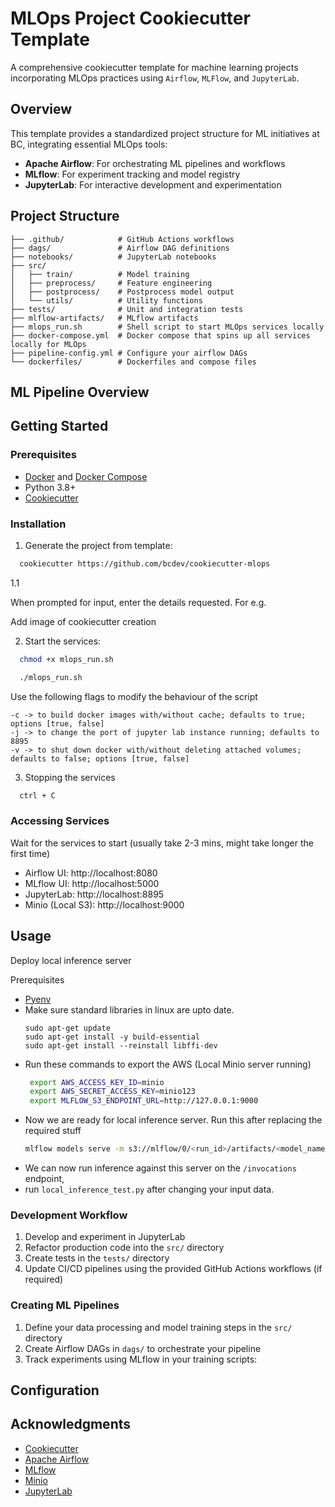 # MLOps Project Cookiecutter Template

A comprehensive cookiecutter template for machine learning projects
incorporating MLOps practices using `Airflow`, `MLFlow`, and `JupyterLab`.

## Overview

This template provides a standardized project structure for ML initiatives at BC,
integrating essential MLOps tools:
- **Apache Airflow**: For orchestrating ML pipelines and workflows
- **MLflow**: For experiment tracking and model registry
- **JupyterLab**: For interactive development and experimentation

## Project Structure

```
├── .github/            # GitHub Actions workflows
├── dags/               # Airflow DAG definitions
├── notebooks/          # JupyterLab notebooks
├── src/
│   ├── train/          # Model training
│   ├── preprocess/     # Feature engineering
│   ├── postprocess/    # Postprocess model output
│   └── utils/          # Utility functions
├── tests/              # Unit and integration tests
├── mlflow-artifacts/   # MLflow artifacts
├── mlops_run.sh        # Shell script to start MLOps services locally
├── docker-compose.yml  # Docker compose that spins up all services locally for MLOps
├── pipeline-config.yml # Configure your airflow DAGs
└── dockerfiles/        # Dockerfiles and compose files
```

## ML Pipeline Overview


## Getting Started

### Prerequisites

- [Docker](https://docs.docker.com/engine/install/) and [Docker Compose](https://docs.docker.com/compose/install/)
- Python 3.8+
- [Cookiecutter](https://cookiecutter.readthedocs.io/en/stable/installation.html#install-cookiecutter)

### Installation

1. Generate the project from template:
```bash
  cookiecutter https://github.com/bcdev/cookiecutter-mlops
```

1.1

When prompted for input, enter the details requested. For e.g.

Add image of cookiecutter creation

2. Start the services:
```bash
  chmod +x mlops_run.sh
```
```bash
  ./mlops_run.sh 
```
Use the following flags to modify the behaviour of the script
```commandline
-c -> to build docker images with/without cache; defaults to true; options [true, false]
-j -> to change the port of jupyter lab instance running; defaults to 8895
-v -> to shut down docker with/without deleting attached volumes; defaults to false; options [true, false]
```

3. Stopping the services
```bash
  ctrl + C
```

### Accessing Services

Wait for the services to start (usually take 2-3 mins, might take longer the first time)

- Airflow UI: http://localhost:8080
- MLflow UI: http://localhost:5000
- JupyterLab: http://localhost:8895
- Minio (Local S3): http://localhost:9000

## Usage

Deploy local inference server

Prerequisites

- [Pyenv](https://github.com/pyenv/pyenv-installer)
- Make sure standard libraries in linux are upto date.
  ```
  sudo apt-get update
  sudo apt-get install -y build-essential
  sudo apt-get install --reinstall libffi-dev
  ```
- Run these commands to export the AWS (Local Minio server running)
  ```bash
   export AWS_ACCESS_KEY_ID=minio 
   export AWS_SECRET_ACCESS_KEY=minio123
   export MLFLOW_S3_ENDPOINT_URL=http://127.0.0.1:9000
  ```
- Now we are ready for local inference server. Run this after replacing the required stuff
    ```bash
    mlflow models serve -m s3://mlflow/0/<run_id>/artifacts/<model_name> -h 0.0.0.0 -p 3333
    ```
- We can now run inference against this server on the `/invocations` endpoint,
- run `local_inference_test.py` after changing your input data.


### Development Workflow

1. Develop and experiment in JupyterLab
2. Refactor production code into the `src/` directory
3. Create tests in the `tests/` directory
4. Update CI/CD pipelines using the provided GitHub Actions workflows (if required)

### Creating ML Pipelines

1. Define your data processing and model training steps in the `src/` directory
2. Create Airflow DAGs in `dags/` to orchestrate your pipeline
3. Track experiments using MLflow in your training scripts:


## Configuration


## Acknowledgments

- [Cookiecutter](https://github.com/cookiecutter/cookiecutter)
- [Apache Airflow](https://airflow.apache.org/)
- [MLflow](https://mlflow.org/)
- [Minio](https://min.io/docs/minio/container/index.html)
- [JupyterLab](https://jupyterlab.readthedocs.io/)